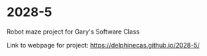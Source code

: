 # 2028-5
Robot maze project for Gary's Software Class


Link to webpage for project: https://delphinecas.github.io/2028-5/
